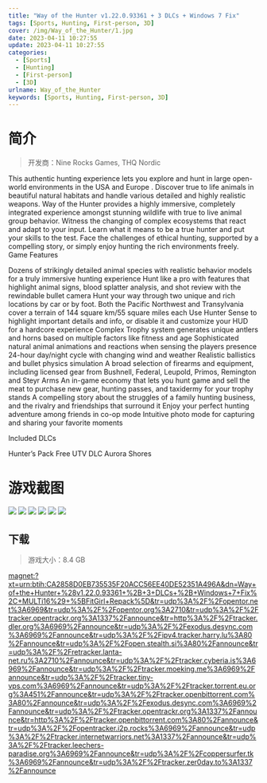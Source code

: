 ```yaml
---
title: "Way of the Hunter v1.22.0.93361 + 3 DLCs + Windows 7 Fix"
tags: [Sports, Hunting, First-person, 3D]
cover: /img/Way_of_the_Hunter/1.jpg
date: 2023-04-11 10:27:55
update: 2023-04-11 10:27:55
categories: 
  - [Sports]
  - [Hunting]
  - [First-person]
  - [3D]
urlname: Way_of_the_Hunter
keywords: [Sports, Hunting, First-person, 3D]
---
```

# 简介

> 开发商：Nine Rocks Games, THQ Nordic

This authentic hunting experience lets you explore and hunt in large open-world environments in the USA and Europe . Discover true to life animals in beautiful natural habitats and handle various detailed and highly realistic weapons.
Way of the Hunter provides a highly immersive, completely integrated experience amongst stunning wildlife with true to live animal group behavior. Witness the changing of complex ecosystems that react and adapt to your input. Learn what it means to be a true hunter and put your skills to the test.
Face the challenges of ethical hunting, supported by a compelling story, or simply enjoy hunting the rich environments freely.
Game Features

Dozens of strikingly detailed animal species with realistic behavior models for a truly immersive hunting experience
Hunt like a pro with features that highlight animal signs, blood splatter analysis, and shot review with the rewindable bullet camera
Hunt your way through two unique and rich locations by car or by foot. Both the Pacific Northwest and Transylvania cover a terrain of 144 square km/55 square miles each
Use Hunter Sense to highlight important details and info, or disable it and customize your HUD for a hardcore experience
Complex Trophy system generates unique antlers and horns based on multiple factors like fitness and age
Sophisticated natural animal animations and reactions when sensing the players presence
24-hour day/night cycle with changing wind and weather
Realistic ballistics and bullet physics simulation
A broad selection of firearms and equipment, including licensed gear from Bushnell, Federal, Leupold, Primos, Remington and Steyr Arms
An in-game economy that lets you hunt game and sell the meat to purchase new gear, hunting passes, and taxidermy for your trophy stands
A compelling story about the struggles of a family hunting business, and the rivalry and friendships that surround it
Enjoy your perfect hunting adventure among friends in co-op mode
Intuitive photo mode for capturing and sharing your favorite moments

Included DLCs

Hunter’s Pack
Free UTV DLC
Aurora Shores

# 游戏截图

![](/img/Way_of_the_Hunter/2.jpg)
![](/img/Way_of_the_Hunter/3.jpg)
![](/img/Way_of_the_Hunter/4.jpg)
![](/img/Way_of_the_Hunter/5.jpg)
![](/img/Way_of_the_Hunter/6.jpg)
![](/img/Way_of_the_Hunter/7.jpg)


## 下载

> 游戏大小：8.4 GB

[magnet:?xt=urn:btih:CA2858D0EB735535F20ACC56EE40DE52351A496A&amp;dn=Way+of+the+Hunter+%28v1.22.0.93361+%2B+3+DLCs+%2B+Windows+7+Fix%2C+MULTi16%29+%5BFitGirl+Repack%5D&amp;tr=udp%3A%2F%2Fopentor.net%3A6969&amp;tr=udp%3A%2F%2Fopentor.org%3A2710&amp;tr=udp%3A%2F%2Ftracker.opentrackr.org%3A1337%2Fannounce&amp;tr=http%3A%2F%2Ftracker.dler.org%3A6969%2Fannounce&amp;tr=udp%3A%2F%2Fexodus.desync.com%3A6969%2Fannounce&amp;tr=udp%3A%2F%2Fipv4.tracker.harry.lu%3A80%2Fannounce&amp;tr=udp%3A%2F%2Fopen.stealth.si%3A80%2Fannounce&amp;tr=udp%3A%2F%2Fretracker.lanta-net.ru%3A2710%2Fannounce&amp;tr=udp%3A%2F%2Ftracker.cyberia.is%3A6969%2Fannounce&amp;tr=udp%3A%2F%2Ftracker.moeking.me%3A6969%2Fannounce&amp;tr=udp%3A%2F%2Ftracker.tiny-vps.com%3A6969%2Fannounce&amp;tr=udp%3A%2F%2Ftracker.torrent.eu.org%3A451%2Fannounce&amp;tr=udp%3A%2F%2Ftracker.openbittorrent.com%3A80%2Fannounce&amp;tr=udp%3A%2F%2Fexodus.desync.com%3A6969%2Fannounce&amp;tr=udp%3A%2F%2Ftracker.opentrackr.org%3A1337%2Fannounce&amp;tr=http%3A%2F%2Ftracker.openbittorrent.com%3A80%2Fannounce&amp;tr=udp%3A%2F%2Fopentracker.i2p.rocks%3A6969%2Fannounce&amp;tr=udp%3A%2F%2Ftracker.internetwarriors.net%3A1337%2Fannounce&amp;tr=udp%3A%2F%2Ftracker.leechers-paradise.org%3A6969%2Fannounce&amp;tr=udp%3A%2F%2Fcoppersurfer.tk%3A6969%2Fannounce&amp;tr=udp%3A%2F%2Ftracker.zer0day.to%3A1337%2Fannounce](magnet:?xt=urn:btih:CA2858D0EB735535F20ACC56EE40DE52351A496A&amp;dn=Way+of+the+Hunter+%28v1.22.0.93361+%2B+3+DLCs+%2B+Windows+7+Fix%2C+MULTi16%29+%5BFitGirl+Repack%5D&amp;tr=udp%3A%2F%2Fopentor.net%3A6969&amp;tr=udp%3A%2F%2Fopentor.org%3A2710&amp;tr=udp%3A%2F%2Ftracker.opentrackr.org%3A1337%2Fannounce&amp;tr=http%3A%2F%2Ftracker.dler.org%3A6969%2Fannounce&amp;tr=udp%3A%2F%2Fexodus.desync.com%3A6969%2Fannounce&amp;tr=udp%3A%2F%2Fipv4.tracker.harry.lu%3A80%2Fannounce&amp;tr=udp%3A%2F%2Fopen.stealth.si%3A80%2Fannounce&amp;tr=udp%3A%2F%2Fretracker.lanta-net.ru%3A2710%2Fannounce&amp;tr=udp%3A%2F%2Ftracker.cyberia.is%3A6969%2Fannounce&amp;tr=udp%3A%2F%2Ftracker.moeking.me%3A6969%2Fannounce&amp;tr=udp%3A%2F%2Ftracker.tiny-vps.com%3A6969%2Fannounce&amp;tr=udp%3A%2F%2Ftracker.torrent.eu.org%3A451%2Fannounce&amp;tr=udp%3A%2F%2Ftracker.openbittorrent.com%3A80%2Fannounce&amp;tr=udp%3A%2F%2Fexodus.desync.com%3A6969%2Fannounce&amp;tr=udp%3A%2F%2Ftracker.opentrackr.org%3A1337%2Fannounce&amp;tr=http%3A%2F%2Ftracker.openbittorrent.com%3A80%2Fannounce&amp;tr=udp%3A%2F%2Fopentracker.i2p.rocks%3A6969%2Fannounce&amp;tr=udp%3A%2F%2Ftracker.internetwarriors.net%3A1337%2Fannounce&amp;tr=udp%3A%2F%2Ftracker.leechers-paradise.org%3A6969%2Fannounce&amp;tr=udp%3A%2F%2Fcoppersurfer.tk%3A6969%2Fannounce&amp;tr=udp%3A%2F%2Ftracker.zer0day.to%3A1337%2Fannounce)
